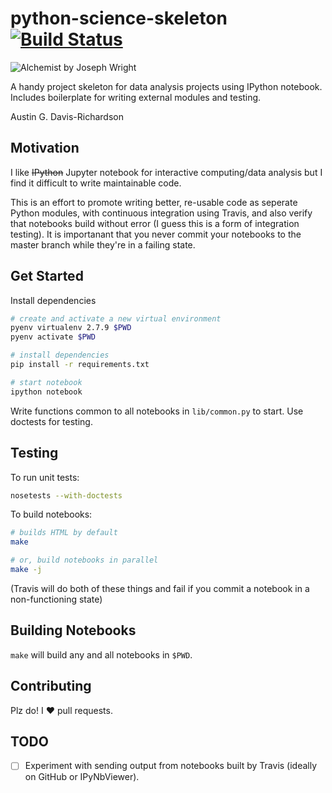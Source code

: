 # python-science-skeleton [![Build Status](https://travis-ci.org/audy/python-data-science-skeleton.svg?branch=master)](https://travis-ci.org/audy/python-data-science-skeleton)

![Alchemist by Joseph Wright](http://i.imgur.com/157olho.jpg)

A handy project skeleton for data analysis projects using IPython notebook.
Includes boilerplate for writing external modules and testing.

Austin G. Davis-Richardson

## Motivation

I like ~~IPython~~ Jupyter notebook for interactive computing/data analysis but
I find it difficult to write maintainable code.

This is an effort to promote writing better, re-usable code as seperate Python
modules, with continuous integration using Travis, and also verify that
notebooks build without error (I guess this is a form of integration testing).
It is importanant that you never commit your notebooks to the master branch
while they're in a failing state.

## Get Started

Install dependencies

```sh
# create and activate a new virtual environment
pyenv virtualenv 2.7.9 $PWD
pyenv activate $PWD

# install dependencies
pip install -r requirements.txt

# start notebook
ipython notebook
```

Write functions common to all notebooks in `lib/common.py` to start. Use
doctests for testing.

## Testing

To run unit tests:

```sh
nosetests --with-doctests
```

To build notebooks:

```sh
# builds HTML by default
make 

# or, build notebooks in parallel
make -j 
```

(Travis will do both of these things and fail if you commit a notebook in a non-functioning state)

## Building Notebooks

`make` will build any and all notebooks in `$PWD`.

## Contributing

Plz do! I :heart: pull requests.

## TODO

- [ ] Experiment with sending output from notebooks built by Travis (ideally on
  GitHub or IPyNbViewer).
